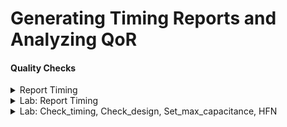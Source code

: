 # Generating Timing Reports and Analyzing QoR

#### Quality Checks

<details>
<summary>Report Timing </summary>
<br>

## Generating Timing Reports

![image](https://github.com/user-attachments/assets/6df64a73-4865-42b1-a33d-e9c089d7bd7d)

#### Quick look at Propagation Delay

![image](https://github.com/user-attachments/assets/ba53953d-b672-40f8-af3f-4bf72eb16f9e)

#### Timing Paths Further Details

![image](https://github.com/user-attachments/assets/b8dfa4eb-cd80-4922-a3ce-a0363c8f6a53)

![image](https://github.com/user-attachments/assets/ded772e0-0343-4f88-9a8f-68f3f40f7b68)

#### What is Max_path and Nworst?

![image](https://github.com/user-attachments/assets/f8f63a09-76a8-4570-b4da-34f60b03b16d)


</details>

<details>
<summary> Lab: Report Timing </summary>
<br>

## Example is lab8_circuit_modified.v

* Invoke `dc_shell`
  
* `read_verilog /home/vijayalaxmi/sky130RTLDesignAndSynthesisWorkshop/DC_WORKSHOP/verilog_files/lab8_circuit_modified.v`

![image](https://github.com/user-attachments/assets/c55b9a9e-eb9c-44bc-a238-9a0ad89288e6)


* `set target_library /home/vijayalaxmi/sky130RTLDesignAndSynthesisWorkshop/DC_WORKSHOP/lib/sky130_fd_sc_hd__tt_025C_1v80.db`
* `set link_library {* /home/vijayalaxmi/sky130RTLDesignAndSynthesisWorkshop/DC_WORKSHOP/lib/sky130_fd_sc_hd__tt_025C_1v80.db}'
* `link'

![image](https://github.com/user-attachments/assets/bf9b7543-d446-4250-b29f-58005a41d390)


* `source /home/vijayalaxmi/sky130RTLDesignAndSynthesisWorkshop/DC_WORKSHOP/verilog_files/lab8_cons_modified.tcl`
* `compile_ultra`

![image](https://github.com/user-attachments/assets/1a256031-6852-4511-b79a-d96d15371182)
![image](https://github.com/user-attachments/assets/d537d329-a200-4a53-a0cc-8ebe64abaa84)

* `report_timing -sig 4 -nosplit -trans -cap -nets -inp > t1.rpt`
* `sh gvim t1.rpt`

![image](https://github.com/user-attachments/assets/d0876bec-f56e-49cf-9386-e111ee2e8dab)
![image](https://github.com/user-attachments/assets/18fb0689-32d3-4304-90e6-b762cdd7792f)
![image](https://github.com/user-attachments/assets/efa48ed4-eef4-46c9-a1ae-9067fccafd7d)
![image](https://github.com/user-attachments/assets/25dc526e-df52-4c42-89b6-3cc72a984681)

```
* Note: Clues to identify whether it is setup check or hold check
  * `Path type: max`, therefore it is doing setup check
  * The launch edge and capture edge are not same
  * `Library setup time` is printed in the report
  * In the report it is `setup slack = data required time-data arrival time`, this is for `max` path.
```

* `report_timing -sig 4 -nosplit -trans -cap -nets -inp -from IN_A > t1.rpt`

![image](https://github.com/user-attachments/assets/6ce12c6f-70ea-4e8b-9921-e6fde3ca3c95)

* `report_timing -rise_from IN_A -sig 4 -nosplit -trans -cap -nets -inp > t2.rpt`
* `sh gvim t1.rpt -o t2.rpt`

![image](https://github.com/user-attachments/assets/6bfbc38e-92b1-431e-bdbf-a50b73005a4d)
![image](https://github.com/user-attachments/assets/25f6d5ba-d7bc-4733-98ba-7eb30c9db184)

* `report_timing -rise_from IN_A -sig 4 -nosplit -trans -cap -nets -inp -to REGA_reg/D > t3.rpt`
* `sh gvim t1.rpt -o t3.rpt &`

![image](https://github.com/user-attachments/assets/e0ce7310-166a-4575-9418-6b143233ff63)

## Min timing report

* ` report_timing -delay min -from IN_A `

![image](https://github.com/user-attachments/assets/6d312b7a-6350-4caf-ab51-48fd6b7edd7f)
![image](https://github.com/user-attachments/assets/e4c24856-8803-472b-9f26-368cf045fe32)

```
* Note: Clues to identify whether it is setup check or hold check
  * `Path type: min`, therefore it is doing hold check
  * The launch edge and capture edge are same (it is doing `zero cycle` check)
  * `Library hold time` is printed in the report
  * In the report it is `setup slack = data arrival time-data required time` (don't go by sign), this is for `min` path. 
```
* ` report_timing -thr U15/Y `

![image](https://github.com/user-attachments/assets/e8d60242-c82c-43e5-806f-c772a13fdef1)
![image](https://github.com/user-attachments/assets/78f2afad-d4a4-4b48-a0f9-23ffa68377a8)

* ` report_timing -thr U15/Y -delay min `

![image](https://github.com/user-attachments/assets/d277a314-b193-4ec0-85fb-05eb7b9e50a3)
![image](https://github.com/user-attachments/assets/3fede56a-c40c-4cfd-b8e1-eff6b4785b45)


</details>

<details>
<summary>Lab: Check_timing, Check_design, Set_max_capacitance, HFN </summary>
<br>

## Example is lab8_circuit_modified.v

* Invoke `dc_shell`
  
* `read_verilog /home/vijayalaxmi/sky130RTLDesignAndSynthesisWorkshop/DC_WORKSHOP/verilog_files/lab8_circuit_modified.v`

![image](https://github.com/user-attachments/assets/83e5394b-385c-4cbd-a154-e0f67c946fe9)

* `set target_library /home/vijayalaxmi/sky130RTLDesignAndSynthesisWorkshop/DC_WORKSHOP/lib/sky130_fd_sc_hd__tt_025C_1v80.db`
* `set link_library {* /home/vijayalaxmi/sky130RTLDesignAndSynthesisWorkshop/DC_WORKSHOP/lib/sky130_fd_sc_hd__tt_025C_1v80.db}'
* `link'

![image](https://github.com/user-attachments/assets/2309bf12-0ef3-4c32-9ffc-74c6f82e82b8)

* `check_design`

![image](https://github.com/user-attachments/assets/2db72843-38e7-4b83-966d-e5807c74b4e1)

* `compile_ultra`

![image](https://github.com/user-attachments/assets/1b61634f-b660-418b-a5f2-ba8bc35b3f32)

* `check_timing`: This command will ensure whether the design is properly constrained or not

![image](https://github.com/user-attachments/assets/7fe1c429-3661-4a29-afc3-66eaa24859c2)

* `report_constraints`

![image](https://github.com/user-attachments/assets/4d100e76-19f8-4e6d-9887-f6cbcda618cb)

* `source /home/vijayalaxmi/sky130RTLDesignAndSynthesisWorkshop/DC_WORKSHOP/verilog_files/lab8_cons_modified.tcl`
* `check_timing`

![image](https://github.com/user-attachments/assets/875ca490-a7a5-4cc1-993c-7b215d2b05ff)

* `report_timing`

![image](https://github.com/user-attachments/assets/5200bf7e-7cdb-4c7d-85b6-bf5a1938b08f)

* `report_constraints`

![image](https://github.com/user-attachments/assets/9ccebc7e-fe88-445e-acfb-e1c268cc65f5)
![image](https://github.com/user-attachments/assets/77825f6c-e415-4472-a651-356685d65667)

## Let us consider an example of 4:1 multiplexer to understand what is max_transistion, max_capacitance etc constraints

* `sh gvim /home/vijayalaxmi/sky130RTLDesignAndSynthesisWorkshop/DC_WORKSHOP/verilog_files/mux_generate.v`

![image](https://github.com/user-attachments/assets/47dfeff2-0b41-4834-aa99-f2f4d1770988)

* In GVIM write `( :sp mux_generate_128_1.v)` to change the design to 128:1 mux

![image](https://github.com/user-attachments/assets/766f2a14-d84b-453e-b22f-c2188313384a)

* mux_generate_128_1.v
```
module mux_generate (input [127:0] in, input [6:0] sel, output reg y);
integer k;
always @ (*)
begin
for(k = 0; k < 128; k=k+1) begin
	if(k == sel)
		y = in[k];
end
end
endmodule

```

* `read_verilog /home/vijayalaxmi/mux_generate_128_1.v`

![image](https://github.com/user-attachments/assets/9b9d7950-c448-4744-83c1-429e4fe37078)

* `check_design`
* `set target_library /home/vijayalaxmi/sky130RTLDesignAndSynthesisWorkshop/DC_WORKSHOP/lib/sky130_fd_sc_hd__tt_025C_1v80.db`
* `set link_library {* /home/vijayalaxmi/sky130RTLDesignAndSynthesisWorkshop/DC_WORKSHOP/lib/sky130_fd_sc_hd__tt_025C_1v80.db}'
* `link'

![image](https://github.com/user-attachments/assets/1c4b088a-2792-4556-aae5-29b90a2794b0)

* `compile_ultra`

![image](https://github.com/user-attachments/assets/45bd769f-cec7-4905-884f-1872cc885fd9)

* `write -f verilog -out mux_generate_128_1_net.v`

![image](https://github.com/user-attachments/assets/ccba62cd-2df6-4bcc-812a-03c3d8c1a2a3)

* `sh gvim /home/vijayalaxmi/mux_generate_128_1_net.v`

![image](https://github.com/user-attachments/assets/70e05d05-3f62-418d-aef0-3b416819a5b4)
![image](https://github.com/user-attachments/assets/3bd055c1-6049-4c4d-9133-bfd0b1bcac65)

* `get_cells * -hier -filter "is_sequential == true" `
* `get_cells * -hier -filter "is_sequential == false"`

![image](https://github.com/user-attachments/assets/99b29a1e-9e7a-4fbb-bec7-e8e00348ef0d)

* `report_timing -net -cap`

![image](https://github.com/user-attachments/assets/cfeb444f-22f7-47b4-a594-38fd8badb070)
![image](https://github.com/user-attachments/assets/74e01a22-802c-428e-9cad-75f8ad25275d)

* `check_timing` (y is unconstrained)

![image](https://github.com/user-attachments/assets/423a750c-7fae-461b-b7b5-137287405496)

* `set_max_delay -from [all_inputs] -to [all_outputs] 3.5`
* `report_timing`

![image](https://github.com/user-attachments/assets/65e75bec-b47c-4463-84bd-39407d340aa5)
![image](https://github.com/user-attachments/assets/54c95435-7fe8-4bca-9359-41b7ea20aabb)

* `set_max_capacitance 0.025 [current_design]`
* Command to check all the violating constraints: `report_constraint -all_violators`

![image](https://github.com/user-attachments/assets/7e498e5e-1a82-46f5-b75e-066b9d645e31)
![image](https://github.com/user-attachments/assets/71304ae4-fba1-47b0-bc13-0c84c087ed63)

* `compile_ultra`
* 'check_timing`

![image](https://github.com/user-attachments/assets/c3d84ebd-8f9f-42d2-ab4e-ac71f8641dd3)

* `report_constraints`

![image](https://github.com/user-attachments/assets/b94be1c4-7d09-49cd-a65e-8947eb0bed38)
![image](https://github.com/user-attachments/assets/b6c70839-c0a0-424b-a34f-32492f60a1d1)

* `report_timing`

![image](https://github.com/user-attachments/assets/b1f2bdc1-5a0a-4dfa-a7b6-2e35fb6ba2b6)
![image](https://github.com/user-attachments/assets/e5616397-3494-4310-ad75-36f274f3cb06)

* `report_timing -net -cap -sig 4`
  * Limit the capacitance so that high fanout nets are buffered properly

![image](https://github.com/user-attachments/assets/98c6429a-11c5-4094-bab3-cdba0b380f70)
![image](https://github.com/user-attachments/assets/519a8ef5-3633-4056-9c4d-c2e17528993d)

# High Fanout Net (HFN) : As the complexity of circuit increases, net will be heavily loaded due to large `fanout` this is called HFN

* Example of 128:1 mux scenario is shown here

![image](https://github.com/user-attachments/assets/a901f965-c0be-4c15-a445-1c23eaaf3f7b)

# Another example of HFN is given here:

![image](https://github.com/user-attachments/assets/29f4f978-dda5-477c-bd2e-b26d2acf3fc9)

## Let us execute the above example in dc_shell

* `gvim en_128.v`

![image](https://github.com/user-attachments/assets/4197719e-045f-46d9-8921-43d3de111ea6)


* Invoke `dc_shell`
* read_verilog /home/vijayalaxmi/en_128.v

![image](https://github.com/user-attachments/assets/53809ea4-8104-4609-b733-39c407507fb3)

* `set target_library /home/vijayalaxmi/sky130RTLDesignAndSynthesisWorkshop/DC_WORKSHOP/lib/sky130_fd_sc_hd__tt_025C_1v80.db`
* `set link_library {* /home/vijayalaxmi/sky130RTLDesignAndSynthesisWorkshop/DC_WORKSHOP/lib/sky130_fd_sc_hd__tt_025C_1v80.db}'
* `link'

![image](https://github.com/user-attachments/assets/54c71499-2d64-4eb1-8564-304c92273346)

* `compile_ultra`
* `report_timing`

![image](https://github.com/user-attachments/assets/8ac00e9d-463e-4996-867f-cb93b5532a99)
![image](https://github.com/user-attachments/assets/b27bd73f-0575-48eb-a737-69f52e27ebce)

* `report_timing -from en -inp -nets -cap`

![image](https://github.com/user-attachments/assets/8c6c915d-9aea-47db-8410-90f5bf9107ac)

* `set_max_capacitance 0.03 [current_design]`
* 'report_constraints`

![image](https://github.com/user-attachments/assets/5b312230-c9b0-4e0b-8b61-a426e3f5b397)

* `compile_ultra`
* `report_timing -from en -inp -nets -cap -sig 4`

![image](https://github.com/user-attachments/assets/9a9a4d42-18a0-449f-bb6e-6c9882822542)
![image](https://github.com/user-attachments/assets/2ee72f0d-8933-40ba-b2f1-f8462783dc81)

* `write -f ddc -out en_128.ddc`

![image](https://github.com/user-attachments/assets/797b8c3d-08bc-4380-96f9-202425676e73)

* Launch `design_vision`
* `read_ddc /home/vijayalaxmi/en_128.ddc`

![image](https://github.com/user-attachments/assets/6c5b2719-88f2-403e-bd84-0265615cb784)
![image](https://github.com/user-attachments/assets/dca4b23b-437b-481d-aa98-0cf389657961)
![image](https://github.com/user-attachments/assets/2fae0247-34db-4977-b74d-9178a8d44b6e)
![image](https://github.com/user-attachments/assets/3fd65115-f373-4caa-b752-5d75fe799045)

```
Note: Important Commands
![image](https://github.com/user-attachments/assets/2f8978ce-b4a7-45cb-86de-c2e72267f496)

```

* `report_timing -from en -inp -nets -cap -sig 4 -trans`

![image](https://github.com/user-attachments/assets/f6372b0a-1b09-446b-8f1d-6fc33de8f3bf)
![image](https://github.com/user-attachments/assets/3d4bc6f4-6157-43ba-bc16-b062908c125c)

* `set_max_transition 0.150 [current_design]`
* `report_constraints`

![image](https://github.com/user-attachments/assets/2977a130-977a-4c3d-a3ab-3a9ef083da45)

* `report_constraints -all_violators`

![image](https://github.com/user-attachments/assets/8ad92471-1f68-46ba-aaf8-6486cf1241af)
![image](https://github.com/user-attachments/assets/986547cc-b8d4-4d21-817b-5ec57d719ad6)

* `compile_ultra`
* `report_constraints -all_violators`

![image](https://github.com/user-attachments/assets/77bd9c02-75c9-4014-b10e-886dee6a03f5)

* `check_timing`

![image](https://github.com/user-attachments/assets/ebb85018-146b-4e1a-9504-cfbdc7b3c34e)
![image](https://github.com/user-attachments/assets/eada651b-3da5-4370-82e5-74c539ab8802)

* `report_timing`

![image](https://github.com/user-attachments/assets/fb3addd2-afc3-417a-b5f4-1544cf6fcd7d)

* `report_timing -inp -nets -cap -trans -sig 4 -nosplit`

![image](https://github.com/user-attachments/assets/f12c1e46-2621-4423-884f-d4ee07773e54)

</details>

